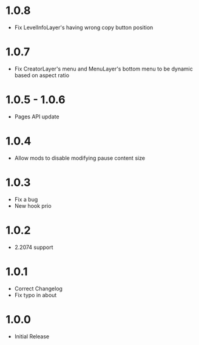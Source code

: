 # 1.0.8
- Fix LevelInfoLayer's having wrong copy button position

# 1.0.7
- Fix CreatorLayer's menu and MenuLayer's bottom menu to be dynamic based on aspect ratio

# 1.0.5 - 1.0.6
- Pages API update

# 1.0.4
- Allow mods to disable modifying pause content size

# 1.0.3
- Fix a bug
- New hook prio

# 1.0.2
- 2.2074 support

# 1.0.1
- Correct Changelog
- Fix typo in about

# 1.0.0
- Initial Release
